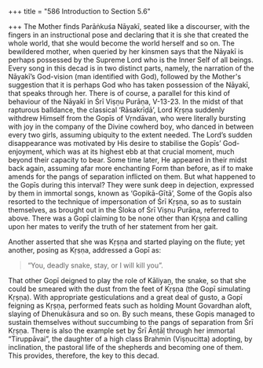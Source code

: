 +++
title = "586 Introduction to Section 5.6"

+++
The Mother finds Parāṅkuśa Nāyakī, seated like a discourser, with the fingers in an instructional pose and declaring that it is she that created the whole world, that she would become the world herself and so on. The bewildered mother, when queried by her kinsmen says that the Nāyakī is perhaps possessed by the Supreme Lord who is the Inner Self of all beings. Every song in this decad is in two distinct parts, namely, the narration of the Nāyakī’s God-vision (man identified with God), followed by the Mother's suggestion that it is perhaps God who has taken possession of the Nāyakī, that speaks through her. There is of course, a parallel for this kind of behaviour of the Nāyakī in Śrī Viṣṇu Purāṇa, V-13-23. In the midst of that rapturous balldance, the classical ‘Rāsakrīḍā’, Lord Kṛṣṇa suddenly withdrew Himself from the Gopīs of Vṛndāvan, who were literally bursting with joy in the company of the Divine cowherd boy, who danced in between every two girls, assuming ubiquity to the extent needed. The Lord’s sudden disappearance was motivated by His desire to stabilise the Gopīs’ God-enjoyment, which was at its highest ebb at that crucial moment, much beyond their capacity to bear. Some time later, He appeared in their midst back again, assuming afar more enchanting Form than before, as if to make amends for the pangs of separation inflicted on them. But what happened to the Gopīs during this interval? They were sunk deep in dejection, expressed by them in immortal songs, known as ‘Gopikā-Gītā’, Some of the Gopīs also resorted to the technique of impersonation of Śrī Kṛṣṇa, so as to sustain themselves, as brought out in the Śloka of Śrī Viṣṇu Purāṇa, referred to above. There was a Gopī claiming to be none other than Kṛṣṇa and calling upon her mates to verify the truth of her statement from her gait.

Another asserted that she was Kṛṣṇa and started playing on the flute; yet another, posing as Kṛṣṇa, addressed a Gopī as:

> “You, deadly snake, stay, or I will kill you”.

That other Gopī deigned to play the role of Kāliyaṉ, the snake, so that she could be smeared with the dust from the feet of Kṛṣṇa (the Gopī simulating Kṛṣṇa). With appropriate gesticulations and a great deal of gusto, a Gopī feigning as Kṛṣṇa, performed feats such as holding Mount Govardhan aloft, slaying of Dhenukāsura and so on. By such means, these Gopis managed to sustain themselves without succumbing to the pangs of separation from Śrī Kṛṣṇa. There is also the example set by Śrī Āṇṭāḷ through her immortal “Tiruppāvai”, the daughter of a high class Brahmin (Viṣṇucitta) adopting, by inclination, the pastoral life of the shepherds and becoming one of them. This provides, therefore, the key to this decad.


